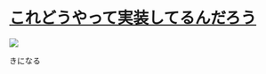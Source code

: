 # [これどうやって実装してるんだろう](/2014/03/10/-mounting.html)

![](http://user-image.logdown.io/user/5835/blog/5854/post/184304/k4Jtv3EIQ5K0406vCppR_a.gif)

きになる
